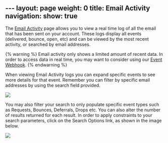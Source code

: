 --- layout: page weight: 0 title: Email Activity navigation: show: true
---

The [Email Activity](http://sendgrid.com/logs/index) page allows you to
view a real time log of all the email that has been sent on your
account. These logs display all events (delivered, bounce, open, etc)
and can be viewed by the most recent activity, or searched by email
addresses.

{% warning %} Email activity only shows a limited amount of recent data.
In order to access data in real time, you may want to consider using our
[Event
Webhook]({{root_url}}/API_Reference/Webhooks/event.html "Event API"). {%
endwarning %}

When viewing Email Activity logs you can expand specific events to see
more details for that event. Remember you can filter by specific email
addresses by using the search field provided.

![]({{root_url}}/images/email_activity_1.png)

You may also filter your search to only populate specific event types
such as Requests, Bounces, Deferrals, Drops etc. You can also alter the
number of results returned for each result. In order to apply
constraints to your search parameters, click on the Search Options link,
as shown in the image below.

![]({{root_url}}/images/email_activity_2.png)
